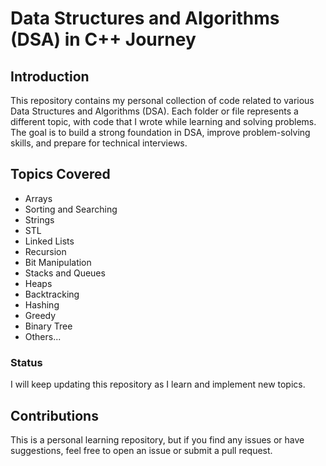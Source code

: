 # Data Structures and Algorithms (DSA) in C++ Journey

## Introduction
This repository contains my personal collection of code related to various Data Structures and Algorithms (DSA). Each folder or file represents a different topic, with code that I wrote while learning and solving problems. The goal is to build a strong foundation in DSA, improve problem-solving skills, and prepare for technical interviews.

## Topics Covered
- Arrays
- Sorting and Searching
- Strings
- STL
- Linked Lists
- Recursion
- Bit Manipulation
- Stacks and Queues
- Heaps
- Backtracking
- Hashing
- Greedy
- Binary Tree
- Others...

### Status
I will keep updating this repository as I learn and implement new topics.

## Contributions
This is a personal learning repository, but if you find any issues or have suggestions, feel free to open an issue or submit a pull request.

